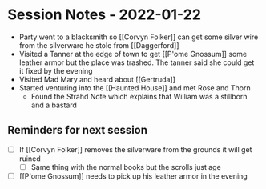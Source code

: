 # Session Notes - 2022-01-22
* Party went to a blacksmith so [[Corvyn Folker]] can get some silver wire from the silverware he stole from [[Daggerford]]
* Visited a Tanner at the edge of town to get [[P'ome Gnossum]] some leather armor but the place was trashed. The tanner said she could get it fixed by the evening
* Visited Mad Mary and heard about [[Gertruda]]
* Started venturing into the [[Haunted House]] and met Rose and Thorn
  * Found the Strahd Note which explains that William was a stillborn and a bastard

## Reminders for next session
* [ ] If [[Corvyn Folker]] removes the silverware from the grounds it will get ruined
  * [ ] Same thing with the normal books but the scrolls just age
* [ ] [[P'ome Gnossum]] needs to pick up his leather armor in the evening